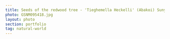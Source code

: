 ```yaml
---
title: Seeds of the redwood tree - 'Tieghemella Heckelli' (Abakoi) Sunyani, Ghana
photo: GSNM095418.jpg 
layout: photo 
section: portfolio
tag: natural-world 
--- 
```

